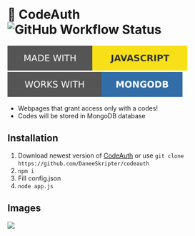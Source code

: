 # 🔑 CodeAuth ![GitHub Workflow Status](https://img.shields.io/github/workflow/status/daneeskripter/codeauth/CodeQL)
![JS](/img/js.svg) ![MongoDB](/img/mongodb.svg)
- Webpages that grant access only with a codes!
- Codes will be stored in MongoDB database
## Installation
1) Download newest version of [CodeAuth](https://github.com/DaneeSkripter/codeauth/releases) or use ```git clone https://github.com/DaneeSkripter/codeauth```
2) ```npm i```
3) Fill config.json
4) ```node app.js```
## Images
![](https://clickimg.xyz/img/odONv.png)
